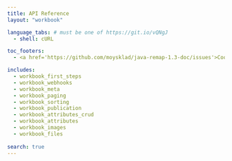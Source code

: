 ```yaml
---
title: API Reference
layout: "workbook"

language_tabs: # must be one of https://git.io/vQNgJ
  - shell: cURL

toc_footers:
  - <a href='https://github.com/moysklad/java-remap-1.3-doc/issues'>Сообщите об ошибке</a>

includes:
  - workbook_first_steps
  - workbook_webhooks
  - workbook_meta
  - workbook_paging
  - workbook_sorting
  - workbook_publication
  - workbook_attributes_crud
  - workbook_attributes
  - workbook_images
  - workbook_files
  
search: true
---  
```

